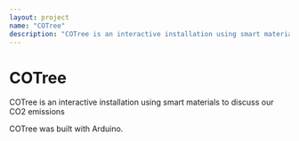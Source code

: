 ```yaml
---
layout: project
name: "COTree"
description: "COTree is an interactive installation using smart materials to discuss our CO2 emissions"
---
```


# COTree

COTree is an interactive installation using smart materials to discuss our CO2 emissions

COTree was built with Arduino.
